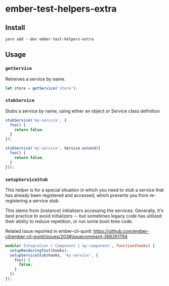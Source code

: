 # ember-test-helpers-extra

## Install

```
yarn add --dev ember-test-helpers-extra
```

## Usage

### `getService`

Retreives a service by name.

```ts
let store = getService('store');
```

### `stubService`

Stubs a service by name, using either an object or Service class definition

```ts
stubService('my-service', {
  foo() {
    return false;
  }
});
```

```ts
stubService('my-service', Service.extend({
  foo() {
    return false;
  }
}));
```

### `setupServiceStub`

This helper is for a special situation in which you need to
stub a service that has already been registered and accessed,
which prevents you from re-registering a service stub.

This stems from (instance) initializers accessing the services.
Generally, it's best practice to avoid initializers -- but sometimes
legacy code has utilized their ability to reduce repetition,
or run some boot-time code.

Related issue reported in ember-cli-qunit: https://github.com/ember-cli/ember-cli-qunit/issues/203#issuecomment-366261794

```ts
module('Integration | Component | my-component', function(hooks) {
  setupRenderingTest(hooks);
  setupServiceStub(hooks, 'my-service', {
    foo() {
      false;
    }
  })
});

```
